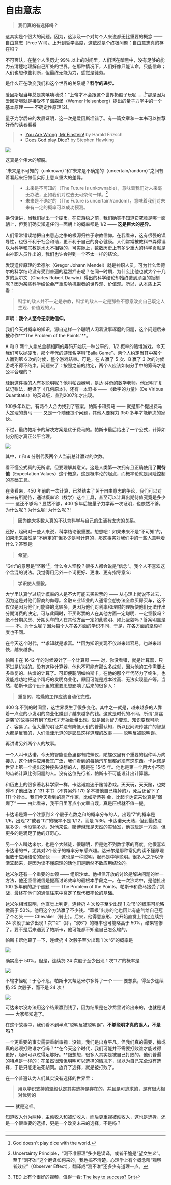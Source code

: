 # 自由意志

> **我们真的有选择吗？**

这其实是个很大的问题。因为，这涉及一个对每个人来说都无比重要的概念 —— 自由意志（Free Will）。上升到哲学高度，这依然是个终极问题：自由意志真的存在吗？

不可否认，在整个人类历史 99% 以上的时间里，人们活在暗黑中，没有足够的能力去清楚地理解自己所处的世界。在那种情况下，人们好像只能认命，只能信命；人们也想作些判断，但最终无能为力，感觉是徒劳。 

是什么正在改变我们和这个世界的关系呢？**科学的进步。**

爱因斯坦当年总是笑嘻嘻地说：“上帝才不会跟这个世界扔骰子玩呢……[^1]”那是因为爱因斯坦就是接受不了海森堡（Werner Heisenberg）提出的量子力学中的一个基本原理 —— 不确定性原理[2]。

量子力学后来的发展证明，这一次是爱因斯坦错了。有一篇文章和一本书可以推荐好奇的读者看看

> - [You Are Wrong, Mr Einstein!](http://www.amazon.com/You-Are-Wrong-Einstein-Heisenberg/dp/981432499X) by Harald Frizsch 
> - [Does God play Dice?](http://www.hawking.org.uk/does-god-play-dice.html) by Stephen Hawking 

![](images/licai-3-29.png)

这真是个伟大的解脱。

“未来是不可知的（unknown）”和“未来是不确定的（uncertain/random）”之间有着看起来细微但实际上意义重大的差异。

> - 未来是不可知的（The Future is unkownable），意味着我们对未来毫无办法，正如我们对过去无可奈何一样。[^2]
> - 未来是不确定的（The Future is uncertain/random），意味着我们对未来有一定的概率可以成功预测。

换句话讲，当我们抛出一个硬币，在它落稳之前，我们确实不知道它究竟是哪一面朝上，但我们确实知道任何一面朝上的概率都是 1/2 —— **这是巨大的差异。**

人们常常错误地把自由意志之争的根源归咎于宗教信仰。在我看来，这有很强的误导性，也很不利于社会和谐，更不利于自己的身心健康。人们常常被教科书弄得误以为科学和宗教是水火不相容的，可实际上，数数历史上有多少重大的科学贡献是由神职人员作出的，我们也许会得到一个不太一样的结论。

发现遗传原理的孟德尔（Gregor Johann Mendel）就是神职人员。可为什么孟德尔的科学结论没有受到普遍的猛烈抨击呢？在同一时期，为什么比他也就大个十几岁的达尔文（Charles Robert Darwin）得出的科学结论却始终遭到顽强的抵制呢？因为某些科学结论会严重影响抗拒者的世界观、价值观。所以，从本质上来看：

> 科学的敌人并不一定是宗教，科学的敌人一定是那些不愿意改变自己既定人生观、价值观的人。

声明：**我个人至今无宗教信仰。**

我们今天对概率的知识，源自这样一个聪明人闲着没事琢磨的问题，这个问题后来被称作**“The Problem of the Points”**。

A 和 B 两个人拿总金额相同的筹码开始玩一种公平的、1/2 概率的赌博游戏。今天我们可以抛硬币，那个年代的游戏名字叫“Balla Game”。两个人约定当其中某个人赢到第 6 次的时候，整个游戏结束。可是，在 A 赢了 5 次、B 赢了 3 次的时候游戏不得不结束。问题来了：按照之前的约定，两个人应该如何分手中的筹码才是公平合理的？

琢磨这件事的人有多聪明呢？他叫帕西奥利，是达·芬奇的数学老师。他发明了复试记账法，翻译了《几何原本》，还有一本奇书 —— 《数字的力量》（De Viribus Quantitatis）的英译版，直到2007年才出现。

100多年以后，有两个人合力找到了答案。帕斯卡和费马 —— 就是那个提出费马大定理的费马 —— 又是一个随便提个问题，其他人要努力 350 多年才能解决的家伙。

不过，最终帕斯卡的解决方案是优于费马的。帕斯卡最后给出了一个公式，计算如何分配才真正公平合理。

![](images/licai-4-32.png)

其中，**r** 和 **s** 分别代表两个人当前总计赢过的次数。

看不懂公式真的无所谓，但要理解其意义。这是人类第一次拥有且正确使用了**期待值**（Expectation Values）这个概念。这是概率论的起点，而概率论就是风险控制的基础工具。

在我看来，450 年前的一次计算，已然结束了关于自由意志的争论，我们可以对未来有所期待，通过概率论（数学）这个工具，甚至可以计算出期待值究竟是多少 —— 这还不够吗？显然不够，400 多年后被量子力学再一次证明，也依然不够。为什么呢？为什么呢! 为什么呢？!

> **因为绝大多数人真的不认为科学与自己的生活有太大的关系。**

还好，起码对一些人来说，科学结论很重要。想想吧：如果未来不是“不可知”的，如果未来虽然是“不确定的”但多少是可计算的，那这事实对我们中的一些人意味着什么？答案是: 

> **希望。**

“Grit”的意思是“坚毅”[^3]。什么令人坚毅？很多人都会说是“信念”。我个人不喜欢这个含混的说法。我觉得用另外一个词更好、更准、更有指导意义:

> **学识使人坚毅。**

大学里认真学过统计概率的人是不大可能去买彩票的 —— 从心理上就说不过去，因为这是对他们智商的侮辱。金融专业毕业的人通常会想办法全款买房买车，这不仅仅是因为他们可能赚的比较多，更因为他们对利率和理财的理解使他们无法作出分期消费的决定。可与此同时，不买彩票的人在其他方面一定聪明、一定坚毅吗？绝不分期买房、分期买车的人在其他方面一定如此聪明、如此坚毅吗？答案明显是 —— 不。为什么呢？因为每个人在各方面的学识不同，于是，在各方面的坚毅程度也不同。

在今天这个时代，**求知就是求富。**因为知识变现不仅越来越容易，也越来越快，越来越多。

帕斯卡在 1642 年的时候设计了一个计算器 —— 对，你没看错，就是计算器，只不过是机械的。没有这种计算器，他也不可能有那么多成就，因为他的工作需要太多重复的、枯燥的计算了。可即便聪明如帕斯卡，在他的那个年代努力了终生，也没能成功地把这个精巧的发明商业化，原因可能是成本过高、无法实现量产等。当然，帕斯卡这个设计里的重要思想影响了后来的很多人：

> **重复的、枯燥的工作应该自动化完成。**

400 年不到的时间里，这世界发生了很多变化。其中之一就是，越来越多的人靠着一点点的小发明的商业化赚到了越来越多的钱。这就是时代的不同。所谓“屌丝逆袭”的故事只有到了现代才开始批量出现，就是因为智力变现、知识变现可能了、容易了。但大量的明证并没有降低人们的普遍认知，所以民间流传甚广的智慧大都是反智的，人们津津乐道的是彰显这样道理的故事 —— 聪明反被聪明误。

再讲讲另外两个人的故事。

一个人叫卡达诺。今天的智能设备里都有陀螺仪，陀螺仪里有个重要的组件叫万向接头，这个组件应用极其广泛，我们看到的每辆汽车里都必须有这东西。卡达诺是世界上第一个提出这种接头设想的人，那是在 1545 年。他也是第一个用大小不同的齿轮计算比例问题的人。没有这位先行者，帕斯卡不可能设计出计算器。

和历史上的很多著名科学家一样，卡达诺痴迷于赌博游戏。天天玩，天天赌，也妨碍不了他出版了 131 本书（不算另外 170 多本被他自己烧掉的），死后还留下了 111 个抄本。我们今天看到的高产作家，比如斯蒂芬·金，比起卡达诺来说真是“弱爆了” —— 由此看来，我平日里写点小文章自娱，真是压根就不值一提。

卡达诺是第一个注意到 2 个骰子点数之和的概率分布的人。出现“7”的概率是 1/6，出现“2”或者“12”的概率不是 1/12，而是 1/36。卡达诺天天赌，但到最终没赢多少，也没输多少。对他来说，赌博游戏是天然的实验室，他贪玩是一方面，但更多的是满足了他的好奇心。

另一个人叫达米尔，也是个大赌徒，很聪明，但是达不到数学家的高度。他很喜欢卡达诺的书，尤其对2个骰子的概率分布感兴趣。达米尔是那种常见的读不懂原理但敢于应用结论的家伙 —— 这也是一种聪明，起码是中等聪明。很多人之所以渐渐笨起来，是因为读不懂原理的话他们是断然不敢应用结论的。

达米尔还有一个重要的本领 —— 组织沙龙。他相信开放的讨论是解决问题的唯一方法，他还坚信诚信是提高讨论效率的最根本手段之一。在一次沙龙中，是他扯出 100 多年前的那个谜题 —— The Problem of the Points，帕斯卡和费马接受了挑战，最终在他们的通信往来中奠定了现代概率论的基础。

达米尔相当聪明，他直觉上判定，连续扔 4 次骰子至少出现 1 次“6”的概率可能略微高于 50%。他用这个方法赢了不少钱。“草根”出身的他也因此有底气给自己冠了个名头 —— Chevalier（骑士）。后来，他得意忘形，又开始直觉上判定连续扔 24 次骰子至少出现 1 次“12”（即，“双6”）的概率也可能略高于 50%，结果输惨了。要不是后来遇到了帕斯卡，他可能都不知道自己怎么输的。

帕斯卡帮他算了一下，连续扔 4 次骰子至少出现 1 次“6”的概率是

![](images/licai-7-41.png)

确实高于 50%。但是，连续扔 24 次骰子至少出现 1 次“12”的概率是

![](images/licai-5-35.png)

不输才怪呢！于心不忍，帕斯卡又帮达米尔多算了一个 —— 要想赢，得至少连续扔 25 次骰子，而不是 24 次！

![](images/licai-6-38.png)

可达米尔没办法用这个结果赢到钱了，因为结果是在沙龙里讨论出来的，也就是说 —— 大家都知道了。

在这个故事中，我们看不到半点“聪明反被聪明误”。**不够聪明才真的误人，不是吗？**

一个更重要的事实需要重新审视：没错，我们是出身平凡，但我们真的需要，抑或真的必须打败谁才行吗？**在今天这个时代，我们可能并不需要打败谁才能过得更好，起码可以过得足够好。**细想想，很多人其实是被自己打败的。他们普遍的特点是一样的：在虽然很难但明明可以选择的情况下，误以为自己完全没有选择，于是只能走进死胡同。放弃了选择，就是被打败了。

在一个普遍认为人们其实没有选择的世界里：

> **用以学识支持的坚毅认定其实选择是存在的，并且是可追求的，是有很大相对优势的**

 —— 就是这样。

知道收入分为两种，主动收入和被动收入，而后更重视被动收入，这也是选择，还是一个很重要的选择，更是一个改变未来的选择，不是吗？

<hr />

[^1]: God doesn't play dice with the world.
[^2]: Uncertainty Principle，“测不准原理”多少是误译，或者干脆是“望文生义”。至于“测不准”这个翻译如何来的，我也搞不清楚。心理学上有个概念叫“观察者效应”（Observer Effect），翻译成“测不准”还多少有道理一点。
[^3]: TED 上有个很好的视频，值得一看: [The key to success? Grit](https://www.ted.com/talks/angela_lee_duckworth_the_key_to_success_grit?language=en)
